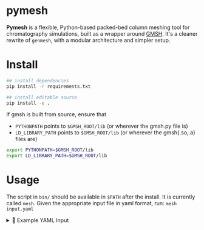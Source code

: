 # pymesh

**Pymesh** is a flexible, Python-based packed-bed column meshing tool for chromatography simulations, built as a wrapper around [GMSH](https://gmsh.info/). It's a cleaner rewrite of `genmesh`, with a modular architecture and simpler setup.

# Install

```bash
## install dependencies
pip install -r requirements.txt

## install editable source
pip install -e .
```

If gmsh is built from source, ensure that 

- `PYTHONPATH` points to `$GMSH_ROOT/lib` (or wherever the gmsh.py file is)
- `LD_LIBRARY_PATH` points to `$GMSH_ROOT/lib` (or wherever the gmsh{.so,.a} files are)

```bash
export PYTHONPATH=$GMSH_ROOT/lib
export LD_LIBRARY_PATH=$GMSH_ROOT/lib
```

# Usage

The script in `bin/` should be available in `$PATH` after the install. It is currently called `mesh`. Given the appropriate input file in yaml format, run: `mesh input.yaml`

<details>
<summary>📄 Example YAML Input</summary>

## Example config

```yaml
packedbed:
  packing_file:
    filename: packing.xyzd
    dataformat: <d
  nbeads: 4
  scaling_factor: 1.0
  # auto_translate: True
  particles:
    scaling_factor: 0.9997
    # modification: bridge | cut 
    # relative_bridge_radius: ...
container:
  shape: cylinder
  size: [ 0.0, 0.0, -0.5, 0.0, 0.0, 4.0, 0.5 ]
  # size: [-2, -2, 0, 4, 4, 4]
  # periodicity: 
  # linked: True
  # stack_method: planecut
  # inlet_length: 0.0
  # outlet_length: 0.0
mesh:
  # size: 0.15
  size_method: field
  field:
    threshold:
      size_in: 0.06
      size_out: 0.14
      rad_min_factor: 0.4
      rad_max_factor: 0.6
  algorithm: 5
  algorithm3D: 10
  generate: 2
output:
  filename: mesh.vtk
gmsh:
  General.Verbosity: 5
  Geometry.OCCParallel: 1
  Mesh.MaxNumThreads1D: 8
  Mesh.MaxNumThreads2D: 8
  Mesh.MaxNumThreads3D: 8
  Mesh.ScalingFactor: 0.0001
general:
  fragment: True
```


### Notes
- For `shape: cyl`, `size: [x, y, z, dx, dy, dz, r]`
- For `shape: box`, `size: [x, y, z, dx, dy, dz]`
- If `mesh.field.threshold.size_in` and `mesh.field.threshold.size_out` are not given, they default to `mesh.size`
- Set `general.fragment` to `False` to run a quick mesh and manual visual check for correct dimensions and intersecting volumes.
    - Best with `mesh.generate` set to `2`
    - Be aware that this breaks physical groups, matching periodic surfaces etc

</details>
